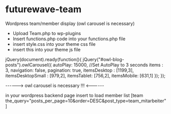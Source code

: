 # futurewave-team
Wordpress team/member display 
(owl carousel is necessary)

  - Upload Team.php to wp-plugins
  - Insert functions.php code into your functions.php file
  - insert style.css into your theme css file
  - insert this into your theme js file

jQuery(document).ready(function(){
jQuery("#owl-blog-posts").owlCarousel({
      autoPlay: 15000, //Set AutoPlay to 3 seconds
      items : 3,
      navigation: false,
      pagination: true,
      itemsDesktop : [1199,3],
      itemsDesktopSmall : [979,2],
 	  itemsTablet: [756,2],
 	  itemsMobile: [631,1]
  });
});



------> owl carousel is necessary !!! <------


in your wordpress backend page insert to load member list
    [team the_query="posts_per_page=10&order=DESC&post_type=team_mitarbeiter"]
    
    
